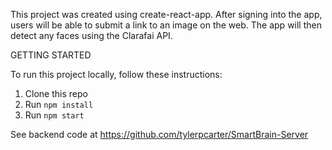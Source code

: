 This project was created using create-react-app. After signing into the app, users will be able to submit a link to an image on the web. The app will then detect any faces using the Clarafai API. 

GETTING STARTED

To run this project locally, follow these instructions:
1. Clone this repo
2. Run `npm install`
3. Run `npm start`

See backend code at https://github.com/tylerpcarter/SmartBrain-Server

